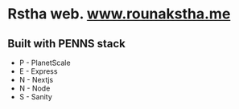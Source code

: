 # Rstha web. www.rounakstha.me

## Built with PENNS stack

- P - PlanetScale
- E - Express
- N - Nextjs
- N - Node
- S - Sanity
